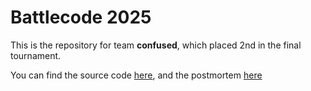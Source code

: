 # Battlecode 2025

This is the repository for team **confused**, which placed 2nd in the final tournament.

You can find the source code [here](https://github.com/mhahn2003/bc25/tree/main/java/src/finals), and the postmortem [here](https://github.com/mhahn2003/bc25/blob/main/postmortem.pdf)

